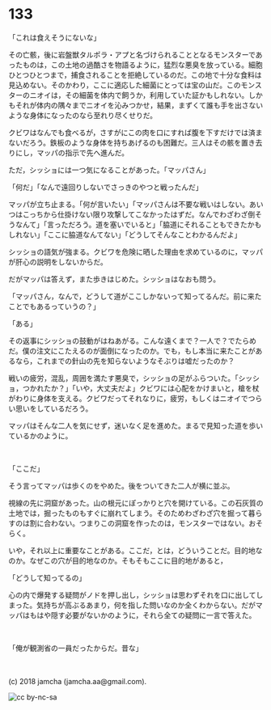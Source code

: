# 133

「これは食えそうにないな」  

その亡骸，後に岩盤獣タルポラ・アプと名づけられることとなるモンスターであったものは，この土地の過酷さを物語るように，猛烈な悪臭を放っている。細胞ひとつひとつまで，捕食されることを拒絶しているのだ。この地で十分な食料は見込めない。そのかわり，ここに適応した細菌にとっては宝の山だ。このモンスターのニオイは，その細菌を体内で飼うか，利用していた証かもしれない。しかもそれが体内の隅々までニオイを沁みつかせ，結果，まずくて誰も手を出さないような身体になったのなら至れり尽くせりだ。  

クビワはなんでも食べるが，さすがにこの肉を口にすれば腹を下すだけでは済まないだろう。鉄板のような身体を持ちあげるのも困難だ。三人はその骸を置き去りにし，マッパの指示で先へ進んだ。  

ただ，シッショには一つ気になることがあった。「マッパさん」  

「何だ」「なんで遠回りしないでさっきのやつと戦ったんだ」  

マッパが立ち止まる。「何が言いたい」「マッパさんは不要な戦いはしない。あいつはこっちから仕掛けない限り攻撃してこなかったはずだ。なんでわざわざ倒そうなんて」「言っただろう。道を塞いでいると」「脇道にそれることもできたかもしれない」「ここに脇道なんてない」「どうしてそんなことわかるんだよ」  

シッショの語気が強まる。クビワを危険に晒した理由を求めているのに，マッパが肝心の説明をしないからだ。  

だがマッパは答えず，また歩きはじめた。シッショはなおも問う。  

「マッパさん，なんで，どうして道がここしかないって知ってるんだ。前に来たことでもあるっていうの？」  

「ある」  

その返事にシッショの鼓動がはねあがる。こんな遠くまで？一人で？でたらめだ。僕の注文にこたえるのが面倒になったのか。でも，もし本当に来たことがあるなら，これまでの針山の先を知らないようなそぶりは嘘だったのか？  

戦いの疲労，混乱，周囲を満たす悪臭で，シッショの足がふらついた。「シッショ，つかれたか？」「いや，大丈夫だよ」クビワには心配をかけまいと，槍を杖がわりに身体を支える。クビワだってそれなりに，疲労，もしくはニオイでつらい思いをしているだろう。  

マッパはそんな二人を気にせず，迷いなく足を進めた。まるで見知った道を歩いているかのように。  

<br>  

「ここだ」  

そう言ってマッパは歩くのをやめた。後をついてきた二人が横に並ぶ。  

視線の先に洞窟があった。山の根元にぽっかりと穴を開けている。この石灰質の土地では，掘ったものもすぐに崩れてしまう。そのためわざわざ穴を掘って暮らすのは割に合わない。つまりこの洞窟を作ったのは，モンスターではない。おそらく。  

いや，それ以上に重要なことがある。ここだ，とは，どういうことだ。目的地なのか。なぜこの穴が目的地なのか。そもそもここに目的地があると，  

「どうして知ってるの」  

心の内で爆発する疑問がノドを押し出し，シッショは思わずそれを口に出してしまった。気持ちが高ぶるあまり，何を指した問いなのか全くわからない。だがマッパはもはや隠す必要がないかのように，それら全ての疑問に一言で答えた。  

<br>  

「俺が観測省の一員だったからだ。昔な」  

<br>  
<br>  
(c) 2018 jamcha (jamcha.aa@gmail.com).  

![cc by-nc-sa](https://i.creativecommons.org/l/by-nc-sa/4.0/88x31.png)
